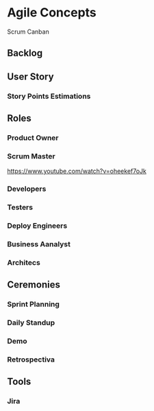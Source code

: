 # Agile Concepts
Scrum
Canban
## Backlog
## User Story 	
### Story Points Estimations
## Roles
### Product Owner
### Scrum Master 
https://www.youtube.com/watch?v=oheekef7oJk
### Developers
### Testers
### Deploy Engineers
### Business Aanalyst
### Architecs
## Ceremonies
### Sprint Planning
### Daily Standup
### Demo
### Retrospectiva
## Tools
### Jira		
